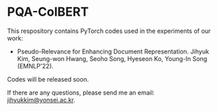 # PQA-ColBERT

This respository contains PyTorch codes used in the experiments of our work:
* Pseudo-Relevance for Enhancing Document Representation. Jihyuk Kim, Seung-won Hwang, Seoho Song, Hyeseon Ko, Young-In Song (EMNLP'22).

Codes will be released soon.

If there are any questions, please send me an email: jihyukkim@yonsei.ac.kr.
